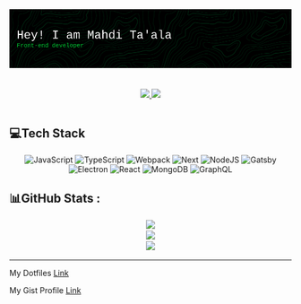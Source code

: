 <div align="center">
  <img src='github-header-image.png' />
  <br/>
  <br/>
  <br/>
  <a href="https://www.linkedin.com/in/mahditaala/">
    <img src='https://img.shields.io/badge/LinkedIn-0077B5?style=for-the-badge&logo=linkedin&logoColor=white'>
  </a>
  <a href="https://stackoverflow.com/users/7044123/mahdi-taala">
    <img src='https://img.shields.io/badge/Stack_Overflow-FE7A16?style=for-the-badge&logo=stack-overflow&logoColor=white'>
  </a>
</div>
<br/>


## 💻Tech Stack
<div align="center">
  <img alt='JavaScript' src='https://img.shields.io/badge/javascript-%23323330.svg?style=for-the-badge&logo=javascript&logoColor=%23F7DF1E'/>
  <img alt='TypeScript' src='https://img.shields.io/badge/typescript-%23007ACC.svg?style=for-the-badge&logo=typescript&logoColor=white'/>
  <img alt='Webpack' src='https://img.shields.io/badge/webpack-%238DD6F9.svg?style=for-the-badge&logo=webpack&logoColor=black'/>
  <img alt='Next' src='https://img.shields.io/badge/Next-black?style=for-the-badge&logo=next.js&logoColor=white'/>
  <img alt='NodeJS' src='https://img.shields.io/badge/node.js-6DA55F?style=for-the-badge&logo=node.js&logoColor=white'/>
  <img alt='Gatsby' src='https://img.shields.io/badge/Gatsby-%23663399.svg?style=for-the-badge&logo=gatsby&logoColor=white'/>
  <img alt='Electron' src='https://img.shields.io/badge/Electron-191970?style=for-the-badge&logo=Electron&logoColor=white'/>
  <img alt='React' src='https://img.shields.io/badge/react-%2320232a.svg?style=for-the-badge&logo=react&logoColor=%2361DAFB'/>
  <img alt='MongoDB' src='https://img.shields.io/badge/MongoDB-%234ea94b.svg?style=for-the-badge&logo=mongodb&logoColor=white'/>
  <img alt='GraphQL' src='https://img.shields.io/badge/-GraphQL-E10098?style=for-the-badge&logo=graphql&logoColor=white'/>
</div>

## 📊GitHub Stats :
<div align="center">
  <a href="">
    <img src='https://github-readme-stats.vercel.app/api?username=mahdita97&theme=tokyonight&hide_border=true&include_all_commits=false&count_private=true'>
  </a>
  <br/>
  <a href="">
    <img src='https://github-readme-streak-stats.herokuapp.com/?user=mahdita97&theme=tokyonight&hide_border=true'>
  </a>
  <br/>
  <a href="">
    <img src='https://github-readme-stats.vercel.app/api/top-langs/?username=mahdita97&theme=tokyonight&hide_border=true&include_all_commits=false&count_private=true&layout=compact'>
  </a>
</div>

----------
My Dotfiles [Link](https://github.com/MahdiTa97/dotfiles)

My Gist Profile [Link](https://gist.github.com/MahdiTa97)
